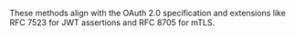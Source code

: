 These methods align with the OAuth 2.0 specification and extensions
like RFC 7523 for JWT assertions and RFC 8705 for mTLS.

